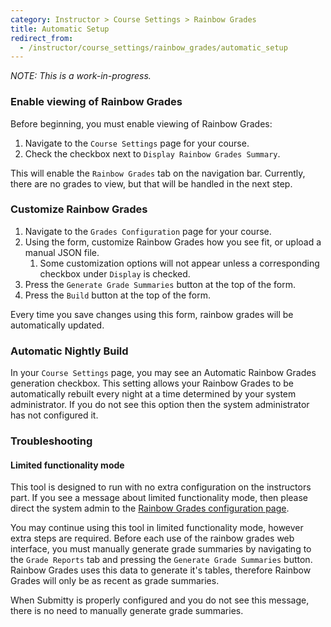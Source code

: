 ```yaml
---
category: Instructor > Course Settings > Rainbow Grades
title: Automatic Setup
redirect_from:
  - /instructor/course_settings/rainbow_grades/automatic_setup
---
```


_NOTE:  This is a work-in-progress._

### Enable viewing of Rainbow Grades

Before beginning, you must enable viewing of Rainbow Grades:

1. Navigate to the ```Course Settings``` page for your course.
2. Check the checkbox next to ```Display Rainbow Grades Summary```.

This will enable the ```Rainbow Grades``` tab on the navigation bar.  Currently, there are no grades to view, but that will be handled in the next step.

### Customize Rainbow Grades

1. Navigate to the ```Grades Configuration``` page for your course.
2. Using the form, customize Rainbow Grades how you see fit, or upload a manual JSON file.
   1. Some customization options will not appear unless a corresponding checkbox under ```Display``` is checked.
3. Press the ```Generate Grade Summaries``` button at the top of the form.
4. Press the ```Build``` button at the top of the form.

Every time you save changes using this form, rainbow grades will be automatically updated.

### Automatic Nightly Build

In your ```Course Settings``` page, you may see an Automatic Rainbow Grades generation checkbox.  This setting allows your 
Rainbow Grades to be automatically rebuilt every night at a time determined by your system administrator.  If you do not
see this option then the system administrator has not configured it.

### Troubleshooting

#### Limited functionality mode

This tool is designed to run with no extra configuration on the instructors part.  If you see a message about 
limited functionality mode, then please direct the system admin to the
[Rainbow Grades configuration page](/sysadmin/configuration/rainbow_grades).

You may continue using this tool in limited functionality mode, however extra steps are required.  Before each use
of the rainbow grades web interface, you must manually generate grade summaries by navigating to the ```Grade Reports``` 
tab and pressing the ```Generate Grade Summaries``` button.  Rainbow Grades uses this data to generate it's tables, 
therefore Rainbow Grades will only be as recent as grade summaries.

When Submitty is properly configured and you do not see this message, there is no need to manually generate grade 
summaries.